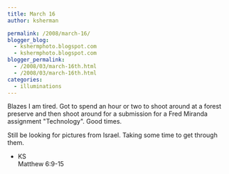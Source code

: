 ```yaml
---
title: March 16
author: ksherman

permalink: /2008/march-16/
blogger_blog:
  - kshermphoto.blogspot.com
  - kshermphoto.blogspot.com
blogger_permalink:
  - /2008/03/march-16th.html
  - /2008/03/march-16th.html
categories:
  - illuminations
---
```

<a href="http://1.bp.blogspot.com/_HTtVcKQt9f8/R-VfBcXcliI/AAAAAAAAASY/30h3mpCuCnc/s1600-h/March16-1.jpg"><img style="cursor: pointer;" src="http://1.bp.blogspot.com/_HTtVcKQt9f8/R-VfBcXcliI/AAAAAAAAASY/30h3mpCuCnc/s400/March16-1.jpg" alt="" id="BLOGGER_PHOTO_ID_5180651424758666786" border="0" /></a>  
<a href="http://2.bp.blogspot.com/_HTtVcKQt9f8/R-VfBsXcljI/AAAAAAAAASg/joc-KbrqQGc/s1600-h/March16-2.jpg"><img style="cursor: pointer;" src="http://2.bp.blogspot.com/_HTtVcKQt9f8/R-VfBsXcljI/AAAAAAAAASg/joc-KbrqQGc/s400/March16-2.jpg" alt="" id="BLOGGER_PHOTO_ID_5180651429053634098" border="0" /></a>  
<a href="http://3.bp.blogspot.com/_HTtVcKQt9f8/R-VfB8XclkI/AAAAAAAAASo/Hs6e3GvMV3E/s1600-h/March16-3.jpg"><img style="cursor: pointer;" src="http://3.bp.blogspot.com/_HTtVcKQt9f8/R-VfB8XclkI/AAAAAAAAASo/Hs6e3GvMV3E/s400/March16-3.jpg" alt="" id="BLOGGER_PHOTO_ID_5180651433348601410" border="0" /></a>  
<a href="http://3.bp.blogspot.com/_HTtVcKQt9f8/R-VfB8XcllI/AAAAAAAAASw/FtqpFe-_FUE/s1600-h/March16-4.jpg"><img style="cursor: pointer;" src="http://3.bp.blogspot.com/_HTtVcKQt9f8/R-VfB8XcllI/AAAAAAAAASw/FtqpFe-_FUE/s400/March16-4.jpg" alt="" id="BLOGGER_PHOTO_ID_5180651433348601426" border="0" /></a>  
<a href="http://4.bp.blogspot.com/_HTtVcKQt9f8/R-VfCMXclmI/AAAAAAAAAS4/o05l01KWH0o/s1600-h/March16-5.jpg"><img style="cursor: pointer;" src="http://4.bp.blogspot.com/_HTtVcKQt9f8/R-VfCMXclmI/AAAAAAAAAS4/o05l01KWH0o/s400/March16-5.jpg" alt="" id="BLOGGER_PHOTO_ID_5180651437643568738" border="0" /></a>  
<a href="http://4.bp.blogspot.com/_HTtVcKQt9f8/R-VeyMXcldI/AAAAAAAAARw/LPKEQgRTbBA/s1600-h/March16-6.jpg"><img style="cursor: pointer;" src="http://4.bp.blogspot.com/_HTtVcKQt9f8/R-VeyMXcldI/AAAAAAAAARw/LPKEQgRTbBA/s400/March16-6.jpg" alt="" id="BLOGGER_PHOTO_ID_5180651162765661650" border="0" /></a>  
<a href="http://1.bp.blogspot.com/_HTtVcKQt9f8/R-VeycXcleI/AAAAAAAAAR4/DcAcESIb2OQ/s1600-h/March16-7.jpg"><img style="cursor: pointer;" src="http://1.bp.blogspot.com/_HTtVcKQt9f8/R-VeycXcleI/AAAAAAAAAR4/DcAcESIb2OQ/s400/March16-7.jpg" alt="" id="BLOGGER_PHOTO_ID_5180651167060628962" border="0" /></a>  
<a href="http://2.bp.blogspot.com/_HTtVcKQt9f8/R-VeysXclfI/AAAAAAAAASA/LpV0W9EyC84/s1600-h/March16-8.jpg"><img style="cursor: pointer;" src="http://2.bp.blogspot.com/_HTtVcKQt9f8/R-VeysXclfI/AAAAAAAAASA/LpV0W9EyC84/s400/March16-8.jpg" alt="" id="BLOGGER_PHOTO_ID_5180651171355596274" border="0" /></a>  
<a href="http://3.bp.blogspot.com/_HTtVcKQt9f8/R-Vey8XclgI/AAAAAAAAASI/Mef_qnOd0Y8/s1600-h/March16-9.jpg"><img style="cursor: pointer;" src="http://3.bp.blogspot.com/_HTtVcKQt9f8/R-Vey8XclgI/AAAAAAAAASI/Mef_qnOd0Y8/s400/March16-9.jpg" alt="" id="BLOGGER_PHOTO_ID_5180651175650563586" border="0" /></a>  
<a href="http://3.bp.blogspot.com/_HTtVcKQt9f8/R-Vey8XclhI/AAAAAAAAASQ/PtNHzlqYvTU/s1600-h/March16-10.jpg"><img style="cursor: pointer;" src="http://3.bp.blogspot.com/_HTtVcKQt9f8/R-Vey8XclhI/AAAAAAAAASQ/PtNHzlqYvTU/s400/March16-10.jpg" alt="" id="BLOGGER_PHOTO_ID_5180651175650563602" border="0" /></a>  
Blazes I am tired. Got to spend an hour or two to shoot around at a forest preserve and then shoot around for a submission for a Fred Miranda assignment "Technology". Good times.

Still be looking for pictures from Israel. Taking some time to get through them.

- KS  
Matthew 6:9-15